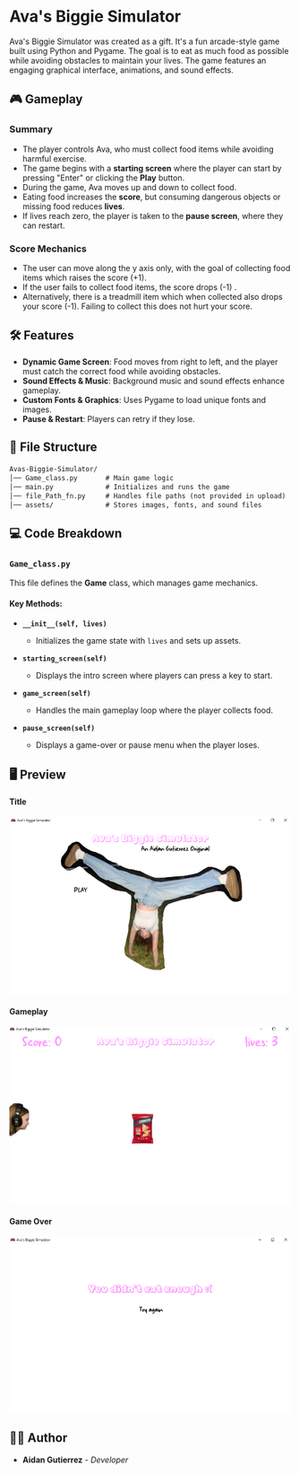 # Ava's Biggie Simulator

Ava's Biggie Simulator was created as a gift. It's a fun arcade-style game built using Python and Pygame. The goal is to eat as much food as possible while avoiding obstacles to maintain your lives. The game features an engaging graphical interface, animations, and sound effects.

## 🎮 Gameplay
### Summary
- The player controls Ava, who must collect food items while avoiding harmful exercise.
- The game begins with a **starting screen** where the player can start by pressing "Enter" or clicking the **Play** button.
- During the game, Ava moves up and down to collect food.
- Eating food increases the **score**, but consuming dangerous objects or missing food reduces **lives**.
- If lives reach zero, the player is taken to the **pause screen**, where they can restart.
  
### Score Mechanics
- The user can move along the y axis only, with the goal of collecting food items which raises the score (+1).
- If the user fails to collect food items, the score drops (-1) .
- Alternatively, there is a treadmill item which when collected also drops your score (-1). Failing to collect this does not hurt your score.


## 🛠 Features
- **Dynamic Game Screen**: Food moves from right to left, and the player must catch the correct food while avoiding obstacles.
- **Sound Effects & Music**: Background music and sound effects enhance gameplay.
- **Custom Fonts & Graphics**: Uses Pygame to load unique fonts and images.
- **Pause & Restart**: Players can retry if they lose.

## 📂 File Structure
```
Avas-Biggie-Simulator/
│── Game_class.py       # Main game logic
│── main.py             # Initializes and runs the game
│── file_Path_fn.py     # Handles file paths (not provided in upload)
│── assets/             # Stores images, fonts, and sound files
```

## 💻 Code Breakdown

### `Game_class.py`
This file defines the **Game** class, which manages game mechanics.

#### Key Methods:

- **`__init__(self, lives)`**  
  - Initializes the game state with `lives` and sets up assets.
  
- **`starting_screen(self)`**  
  - Displays the intro screen where players can press a key to start.

- **`game_screen(self)`**  
  - Handles the main gameplay loop where the player collects food.

- **`pause_screen(self)`**  
  - Displays a game-over or pause menu when the player loses.


## 🖥 Preview
#### Title
![Title Screenshot](RMMedia/starting.png)

#### Gameplay
![Gameplay Screenshot](RMMedia/gameplay.png)

#### Game Over
![Game Over Screenshot](RMMedia/ending.png)

## 👨‍💻 Author
- **Aidan Gutierrez** - *Developer*
